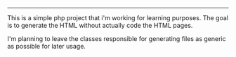 ****
This is a simple php project that i'm working for learning purposes. The goal is to generate the HTML without
actually code the HTML pages.

I'm planning to leave the classes responsible for generating files as generic as possible for later usage.